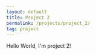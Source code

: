 ```yaml
---
layout: default
title: Project 2
permalink: /projects/project_2/
tag: project
---
```


Hello World, I'm project 2!

